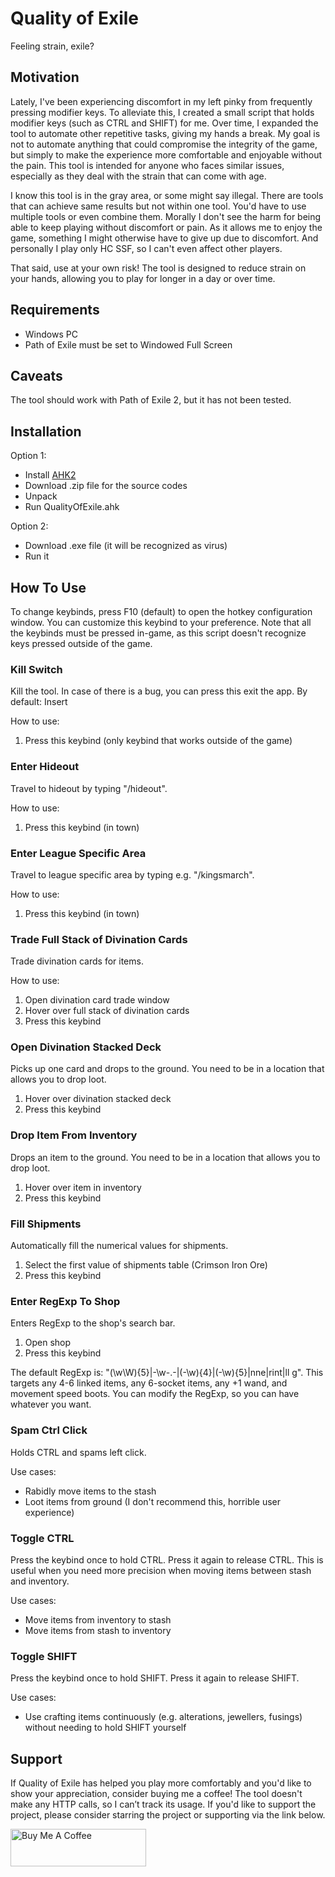# Quality of Exile

Feeling strain, exile?

## Motivation

Lately, I've been experiencing discomfort in my left pinky from frequently pressing modifier keys. To alleviate this, I created a small script that holds modifier keys (such as CTRL and SHIFT) for me. Over time, I expanded the tool to automate other repetitive tasks, giving my hands a break. My goal is not to automate anything that could compromise the integrity of the game, but simply to make the experience more comfortable and enjoyable without the pain. This tool is intended for anyone who faces similar issues, especially as they deal with the strain that can come with age.

I know this tool is in the gray area, or some might say illegal. There are tools that can achieve same results but not within one tool. You'd have to use multiple tools or even combine them. Morally I don't see the harm for being able to keep playing without discomfort or pain. As it allows me to enjoy the game, something I might otherwise have to give up due to discomfort. And personally I play only HC SSF, so I can't even affect other players.

That said, use at your own risk! The tool is designed to reduce strain on your hands, allowing you to play for longer in a day or over time.

## Requirements

- Windows PC
- Path of Exile must be set to Windowed Full Screen

## Caveats

The tool should work with Path of Exile 2, but it has not been tested.

## Installation

Option 1:
- Install [AHK2](https://www.autohotkey.com/)
- Download .zip file for the source codes
- Unpack
- Run QualityOfExile.ahk

Option 2:
- Download .exe file (it will be recognized as virus)
- Run it

## How To Use

To change keybinds, press F10 (default) to open the hotkey configuration window. You can customize this keybind to your preference. Note that all the keybinds must be pressed in-game, as this script doesn't recognize keys pressed outside of the game.

### Kill Switch
Kill the tool. In case of there is a bug, you can press this exit the app.
By default: Insert

How to use:
1. Press this keybind (only keybind that works outside of the game)

### Enter Hideout
Travel to hideout by typing "/hideout".

How to use:
1. Press this keybind (in town)

### Enter League Specific Area
Travel to league specific area by typing e.g. "/kingsmarch".

How to use:
1. Press this keybind (in town)

### Trade Full Stack of Divination Cards
Trade divination cards for items.

How to use:
1. Open divination card trade window
2. Hover over full stack of divination cards
3. Press this keybind

### Open Divination Stacked Deck
Picks up one card and drops to the ground. You need to be in a location that allows you to drop loot. 

1. Hover over divination stacked deck
2. Press this keybind

### Drop Item From Inventory
Drops an item to the ground. You need to be in a location that allows you to drop loot.

1. Hover over item in inventory
2. Press this keybind

### Fill Shipments
Automatically fill the numerical values for shipments.

1. Select the first value of shipments table (Crimson Iron Ore)
2. Press this keybind

### Enter RegExp To Shop
Enters RegExp to the shop's search bar.

1. Open shop
2. Press this keybind

The default RegExp is: "(\w\W){5}|-\w-.-|(-\w){4}|(-\w){5}|nne|rint|ll g". This targets any 4-6 linked items, any 6-socket items, any +1 wand, and movement speed boots. You can modify the RegExp, so you can have whatever you want.

### Spam Ctrl Click
Holds CTRL and spams left click.

Use cases:
- Rabidly move items to the stash
- Loot items from ground (I don't recommend this, horrible user experience)

### Toggle CTRL
Press the keybind once to hold CTRL. Press it again to release CTRL. This is useful when you need more precision when moving items between stash and inventory.

Use cases:
- Move items from inventory to stash
- Move items from stash to inventory 

### Toggle SHIFT
Press the keybind once to hold SHIFT. Press it again to release SHIFT.

Use cases:
- Use crafting items continuously (e.g. alterations, jewellers, fusings) without needing to hold SHIFT yourself


## Support
If Quality of Exile has helped you play more comfortably and you'd like to show your appreciation, consider buying me a coffee! The tool doesn't make any HTTP calls, so I can’t track its usage. If you'd like to support the project, please consider starring the project or supporting via the link below.


<a href="https://www.buymeacoffee.com/MeteoRain" target="_blank"><img src="https://cdn.buymeacoffee.com/buttons/v2/default-red.png" alt="Buy Me A Coffee" style="height: 60px !important;width: 217px !important;" ></a>
